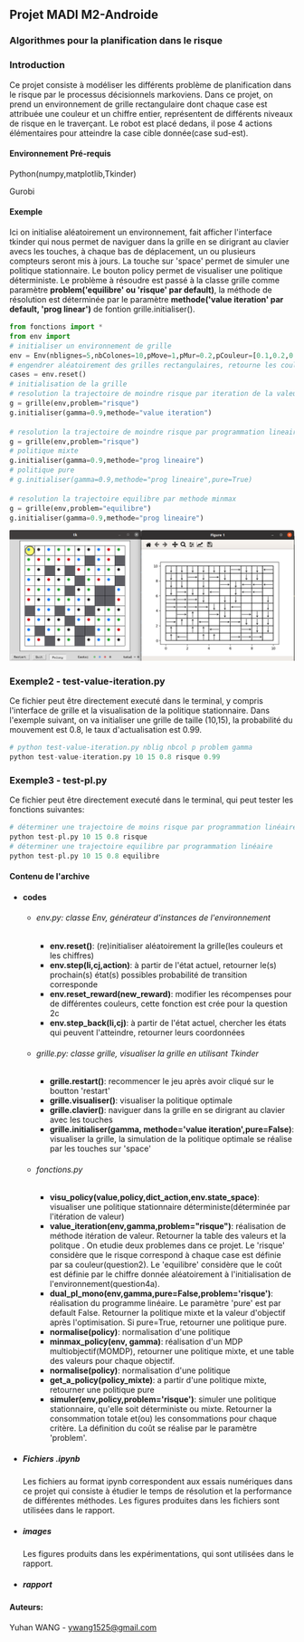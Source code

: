 ## Projet MADI M2-Androide
### Algorithmes pour la planification dans le risque
### Introduction
Ce projet consiste à modéliser les différents problème de planification dans le risque par le processus décisionnels markoviens. Dans ce projet, on prend un environnement de grille rectangulaire dont chaque case est attribuée une couleur et un chiffre entier, représentent de différents niveaux de risque en le traverçant. Le robot est placé dedans, il pose 4 actions élémentaires pour atteindre la case cible donnée(case sud-est).
#### Environnement Pré-requis

Python(numpy,matplotlib,Tkinder)

Gurobi

#### Exemple
Ici on initialise aléatoirement un environnement, fait afficher l'interface tkinder qui nous permet de naviguer dans la grille en se dirigrant au clavier avecs les touches, à chaque bas de déplacement, un ou plusieurs compteurs seront mis à jours. La touche sur 'space' permet de simuler une politique stationnaire. Le bouton policy permet de visualiser une politique déterministe. Le problème à résoudre est passé à la classe grille comme paramètre **problem('equilibre' ou 'risque' par default)**, la méthode de résolution est déterminée par le paramètre **methode('value iteration' par default, 'prog linear')** de fontion grille.initialiser().
```Python
from fonctions import *
from env import 
# initialiser un environnement de grille
env = Env(nblignes=5,nbColones=10,pMove=1,pMur=0.2,pCouleur=[0.1,0.2,0.3,0.4])
# engendrer aléatoirement des grilles rectangulaires, retourne les couleurs et les chiffres
cases = env.reset()
# initialisation de la grille
# resolution la trajectoire de moindre risque par iteration de la valeur
g = grille(env,problem="risque")
g.initialiser(gamma=0.9,methode="value iteration")

# resolution la trajectoire de moindre risque par programmation lineaire
g = grille(env,problem="risque")
# politique mixte
g.initialiser(gamma=0.9,methode="prog lineaire")
# politique pure
# g.initialiser(gamma=0.9,methode="prog lineaire",pure=True)

# resolution la trajectoire equilibre par methode minmax
g = grille(env,problem="equilibre")
g.initialiser(gamma=0.9,methode="prog lineaire")
```
![](https://github.com/yuhanWG/MADI/blob/master/images/2b-1.png)

### Exemple2 - test-value-iteration.py
Ce fichier peut être directement executé dans le terminal, y compris l'interface de grille et la visualisation de la politique stationnaire. Dans l'exemple suivant, on va initialiser une grille de taille (10,15), la probabilité du mouvement est 0.8, le taux d'actualisation est 0.99.
```Python
# python test-value-iteration.py nblig nbcol p problem gamma
python test-value-iteration.py 10 15 0.8 risque 0.99
```
### Exemple3 - test-pl.py
Ce fichier peut être directement executé dans le terminal, qui peut tester les fonctions suivantes: 
```Python
# déterminer une trajectoire de moins risque par programmation linéaire
python test-pl.py 10 15 0.8 risque
# déterminer une trajectoire equilibre par programmation linéaire
python test-pl.py 10 15 0.8 equilibre
```
#### Contenu de l'archive
* #### codes
    - ###### env.py: classe Env, générateur d'instances de l'environnement
        - **env.reset()**: (re)initialiser aléatoirement la grille(les couleurs et les chiffres)
        - **env.step(li,cj,action)**: à partir de l'état actuel, retourner le(s) prochain(s) état(s) possibles
        probabilité de transition corresponde
        - **env.reset_reward(new_reward)**: modifier les récompenses pour de différentes couleurs, cette fonction est crée pour la question 2c
        - **env.step_back(li,cj)**: à partir de l'état actuel, chercher les états qui peuvent l'atteindre, retourner leurs coordonnées
    - ###### grille.py: classe grille, visualiser la grille en utilisant Tkinder
        - **grille.restart()**: recommencer le jeu après avoir cliqué sur le boutton 'restart'
        - **grille.visualiser()**: visualiser la politique optimale
        - **grille.clavier()**: naviguer dans la grille en se dirigrant au clavier avec les touches
        - **grille.initialiser(gamma, methode='value iteration',pure=False)**: visualiser la grille, la simulation de la politique optimale se réalise par les touches sur 'space'
    - ###### fonctions.py
        - **visu_policy(value,policy,dict_action,env.state_space)**: visualiser une politique stationnaire déterministe(déterminée par l'itération de valeur)
        - **value_iteration(env,gamma,problem="risque")**: réalisation de méthode itération de valeur. Retourner la table des valeurs et la politque
        . On etudie deux problemes dans ce projet. Le 'risque' considère que le risque correspond à chaque case est définie par
        sa couleur(question2). Le 'equilibre' considère que le coût est définie par le chiffre donnée aléatoirement à l'initialisation
        de l'environnement(question4a).
        - **dual_pl_mono(env,gamma,pure=False,problem='risque')**: réalisation du programme linéaire. Le paramètre 'pure' est par default False.
        Retourner la politique mixte et la valeur d'objectif après l'optimisation. Si pure=True, retourner une politique pure.
        - **normalise(policy)**: normalisation d'une politique
        - **minmax_policy(env, gamma)**: réalisation d'un MDP multiobjectif(MOMDP), retourner une politique mixte, et une table des valeurs pour chaque objectif. 
        - **normalise(policy)**: normalisation d'une politique
        - **get_a_policy(policy_mixte)**: a partir d'une politique mixte, retourner une politique pure
        - **simuler(env,policy,problem='risque')**: simuler une politique stationnaire, qu'elle soit déterministe ou mixte. Retourner
        la consommation totale et(ou) les consommations pour chaque critère. La définition du coût se réalise par le paramètre
        'problem'.

- ##### Fichiers .ipynb
    Les fichiers au format ipynb correspondent aux essais numériques dans ce projet qui consiste à étudier le temps de résolution
et la performance de différentes méthodes. Les figures produites dans les fichiers sont utilisées dans le rapport.
- ##### images
    Les figures produits dans les expérimentations, qui sont utilisées dans le rapport.
- ##### rapport

#### Auteurs:
Yuhan WANG - ywang1525@gmail.com
